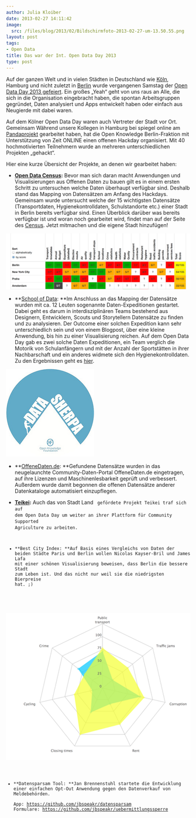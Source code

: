 ```yaml
---
author: Julia Kloiber
date: 2013-02-27 14:11:42
image:
  src: /files/blog/2013/02/Bildschirmfoto-2013-02-27-um-13.50.55.png
layout: post
tags:
- Open Data
title: Das war der Int. Open Data Day 2013
type: post
---
```


Auf der ganzen Welt und in vielen Städten in Deutschland wie [Köln](http://www1.wdr.de/themen/digital/opendataday120.html), Hamburg und nicht zuletzt in [Berlin](/blog/2013/02/pics-open-data-day-2013-zeit-online) wurde vergangenen Samstag der [Open Data Day 2013 gefeiert](http://opendataday.org/). Ein großes „Yeah“ geht von uns raus an Alle, die sich in die Organisation eingebracht haben, die spontan Arbeitsgruppen gegründet, Daten analysiert und Apps entwickelt haben oder einfach aus Neugierde mit dabei waren.

Auf dem Kölner Open Data Day waren auch Vertreter der Stadt vor Ort. Gemeinsam Während unsere Kollegen in Hamburg bei spiegel online am [Pandaprojekt](http://pandaprojekt.tumblr.com) gearbeitet haben, hat die Open Knowledge Berlin-Fraktion mit Unterstützung von Zeit ONLINE einen offenen Hackday organisiert. Mit 40 hochmotivierten Teilnehmern wurde an mehreren unterschiedlichen Projekten „gehackt“.

Hier eine kurze Übersicht der Projekte, an denen wir gearbeitet haben:

  * **[Open Data Census](http://census.okfn.org/):** Bevor man sich daran macht Anwendungen und Visualisierungen aus Offenen Daten zu bauen gilt es in einem ersten Schritt zu untersuchen welche Daten überhaupt verfügbar sind. Deshalb stand das Mapping von Datensätzen am Anfang des Hackdays. Gemeinsam wurde untersucht welche der 15 wichtigsten Datensätze (Transportdaten, Hygienekontrolldaten, Schulstandorte etc.) einer Stadt in Berlin bereits verfügbar sind. Einen Überblick darüber was bereits verfügbar ist und woran noch gearbeitet wird, findet man auf der Seite des [Census](http://census.okfn.org/city/). Jetzt mitmachen und die eigene Stadt hinzufügen!

![Bildschirmfoto 2013-02-27 um 13.55.08](/files/blog/2013/02/Bildschirmfoto-2013-02-27-um-13.55.08.png)

  * **[School of Data](http://schoolofdata.org/): **Im Anschluss an das Mapping der Datensätze wurden mit ca. 12 Leuten sogenannte Daten-Expeditionen gestartet. Dabei geht es darum in interdisziplinären Teams bestehend aus Designern, Entwicklern, Scouts und Storytellern Datensätze zu finden und zu analysieren. Der Outcome einer solchen Expedition kann sehr unterschiedlich sein und von einem Blogpost, über eine kleine Anwendung, bis hin zu einer Visualisierung reichen. Auf dem Open Data Day gab es zwei solche Daten Expeditionen, ein Team verglich die Motorik von Schulanfängern und mit der Anzahl der Sportstätten in ihrer Nachbarschaft und ein anderes widmete sich den Hygienekontrolldaten. Zu den Ergebnissen geht es [hier](http://schoolofdata.org/2013/02/26/data-expeditions-on-open-data-day/).

![8413860823_a083d02ae4_m](/files/blog/2013/02/8413860823_a083d02ae4_m.jpg)

  * **[OffeneDaten.de](https://offenedaten.de/): **Gefundene Datensätze wurden in das neugelaunchte Community-Daten-Portal OffeneDaten.de eingetragen, auf ihre Lizenzen und Maschinenlesbarkeit geprüft und verbessert. Außerdem wurde damit begonnen die offenen Datensätze anderer Datenkataloge automatisiert einzupflegen.

  * **[Teikei](http://stadtlandcode.de/blog/2012/12/14/Argufactum.html):** Auch das von Stadt Land <Code> gefördete Projekt Teikei traf sich auf dem Open Data Day um weiter an ihrer Plattform für Community Supported Agriculture zu arbeiten.

  * **Best City Index: **Auf Basis eines Vergleichs von Daten der beiden Städte Paris und Berlin wollen Nicolas Kayser-Bril und James Lafa mit einer schönen Visualisierung beweisen, dass Berlin die bessere Stadt zum Leben ist. Und das nicht nur weil sie die niedrigsten Bierpreise hat. ;)

![Bildschirmfoto 2013-02-27 um 13.22.50](/files/blog/2013/02/Bildschirmfoto-2013-02-27-um-13.22.50.png)

  * **Datensparsam Tool: **Jan Brennenstuhl startete die Entwicklung einer einfachen Opt-Out Anwendung gegen den Datenverkauf von Meldebehörden.  
App: [https://github.com/jbspeakr/datensparsam ](https://github.com/jbspeakr/datensparsam)Formulare: <https://github.com/jbspeakr/uebermittlungssperre>
